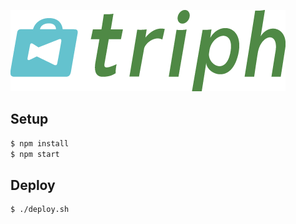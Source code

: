 ![triph](https://raw.githubusercontent.com/hikarock/triph-web/master/public/logo.png)

## Setup

```sh
$ npm install
$ npm start
```

## Deploy

```sh
$ ./deploy.sh
```

